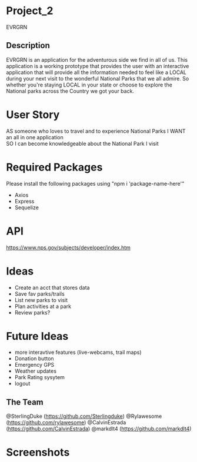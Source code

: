 # Project_2
EVRGRN

## Description 
EVRGRN is an application for the adventurous side we find in all of us. This application is a working prototype that provides the user with an interactive application that will provide all the information needed to feel like a LOCAL  during your next visit to the wonderful National Parks that we all admire. So whether you're staying LOCAL in your state or choose to explore the National parks across the Country we got your back.
# User Story
AS someone who loves to travel and to experience National Parks
I WANT an all in one application  
SO I can become knowledgeable about the National Park I visit


# Required Packages
Please install the following packages using "npm i 'package-name-here'"
- Axios
- Express
- Sequelize
# API 
https://www.nps.gov/subjects/developer/index.htm
# Ideas
- Create an acct that stores data
- Save fav parks/trails
- List new parks to visit
- Plan activities at a park
- Review parks?
# Future Ideas
- more interavtive features (live-webcams, trail maps)
- Donation button
- Emergency GPS
- Weather updates
- Park Rating sysytem
- logout
## The Team
@SterlingDuke (https://github.com/Sterlingduke)
@Rylawesome (https://github.com/rylawesome)
@CalvinEstrada (https://github.com/CalvinEstrada)
@markdlt4 (https://github.com/markdlt4)
# Screenshots